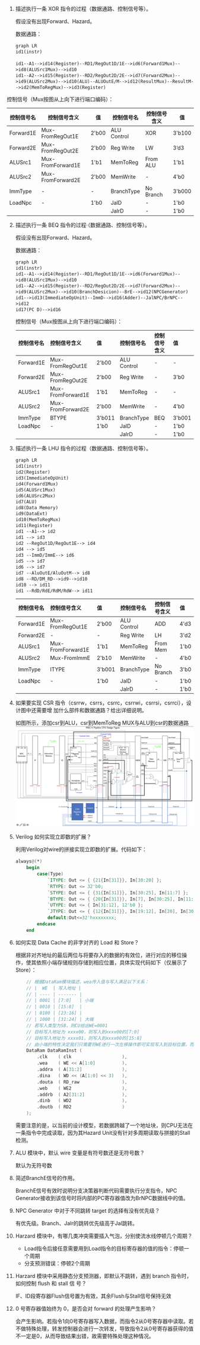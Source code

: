 1. 描述执行一条 XOR 指令的过程（数据通路、控制信号等）。 

   假设没有出现Forward、Hazard。

   数据通路：

   ```mermaid
   graph LR
   id1(instr)
   
   id1--A1-->id14(Register)--RD1/RegOut1D/1E-->id6(Forward1Mux)-->id8(ALUSrc1Mux)-->id10
   id1--A2-->id15(Register)--RD2/RegOut2D/2E-->id7(Forward2Mux)-->id9(ALUSrc2Mux)-->id10(ALU)--ALUOutE/M-->id12(ResultMux)--ResultM-->id2(MemToRegMux)-->id3(Register)
   ```
   

控制信号（Mux按图从上向下进行端口编码）：

| 控制信号名 | 控制信号含义      | 值    | 控制信号名  | 控制信号含义 | 值     |
| ---------- | ----------------- | ----- | ----------- | ------------ | ------ |
| Forward1E  | Mux-FromRegOut1E  | 2'b00 | ALU Control | XOR          | 3'b100 |
| Forward2E  | Mux-FromRegOut2E  | 2'b00 | Reg Write   | LW           | 3‘d3   |
| ALUSrc1    | Mux-FromForward1E | 1'b1  | MemToReg    | From ALU     | 1'b1   |
| ALUSrc2    | Mux-FromForward2E | 2'b00 | MemWrite    | -            | 4'b0   |
| ImmType    | -                 | -     | BranchType  | No Branch    | 3'b000 |
| LoadNpc    | -                 | 1'b0  | JalD        | -            | 1'b0   |
|            |                   |       | JalrD       | -            | 1'b0   |

2. 描述执行一条 BEQ 指令的过程·（数据通路、控制信号等）。 

   假设没有出现Forward、Hazard。

   数据通路：

   ```mermaid
   graph LR
   id1(instr)
   id1--A1-->id14(Register)--RD1/RegOut1D/1E-->id6(Forward1Mux)-->id8(ALUSrc1Mux)-->id10
   id1--A2-->id15(Register)--RD2/RegOut2D/2E-->id7(Forward2Mux)-->id9(ALUSrc2Mux)-->id10(BranchDesicion)--BrE-->id12(NPCGenerator)
   id1-->id13(ImmediateOpUnit)--ImmD-->id16(Adder)--JalNPC/BrNPC-->id12
   id17(PC D)-->id16
   ```

   控制信号（Mux按图从上向下进行端口编码）：

   | 控制信号名 | 控制信号含义      | 值     | 控制信号名  | 控制信号含义 | 值     |
   | ---------- | ----------------- | ------ | ----------- | ------------ | ------ |
   | Forward1E  | Mux-FromRegOut1E  | 2'b00  | ALU Control | -            | -      |
   | Forward2E  | Mux-FromRegOut2E  | 2'b00  | Reg Write   | -            | 3'b0   |
   | ALUSrc1    | Mux-FromForward1E | 1'b1   | MemToReg    | -            | -      |
   | ALUSrc2    | Mux-FromForward2E | 2'b00  | MemWrite    | -            | 4'b0   |
   | ImmType    | BTYPE             | 3'b011 | BranchType  | BEQ          | 3'b001 |
   | LoadNpc    | -                 | 1'b0   | JalD        | -            | 1'b0   |
   |            |                   |        | JalrD       | -            | 1'b0   |

3. 描述执行一条 LHU 指令的过程（数据通路、控制信号等）。 

   ```mermaid
   graph LR
   id1(instr)
   id2(Register)
   id3(ImmediateOpUnit)
   id4(Forward1Mux)
   id5(ALUSrc1Mux)
   id6(ALUSrc2Mux)
   id7(ALU)
   id8(Data Memory)
   id9(DataExt)
   id10(MemToRegMux)
   id11(Register)
   id1 --A1--> id2
   id1 --> id3
   id2 --RegOut1D/RegOut1E--> id4
   id4 --> id5
   id3 --ImmD/ImmE--> id6
   id5 --> id7
   id6 --> id7
   id7 --AluOutE/AluOutM--> id8
   id8 --RD/DM_RD-->id9-->id10
   id10 --> id11
   id1 --RdD/RdE/RdM/RdW--> id11
   ```

   | 控制信号名 | 控制信号含义      | 值     | 控制信号名  | 控制信号含义 | 值   |
   | ---------- | ----------------- | ------ | ----------- | ------------ | ---- |
   | Forward1E  | Mux-FromRegOut1E  | 2'b00  | ALU Control | ADD          | 4'd3 |
   | Forward2E  | -                 | -      | Reg Write   | LH           | 3'd2 |
   | ALUSrc1    | Mux-FromForward1E | 1'b1   | MemToReg    | From Mem     | 1'b0 |
   | ALUSrc2    | Mux-FromImmE      | 2'b10  | MemWrite    | -            | 4'b0 |
   | ImmType    | ITYPE             | 3'b001 | BranchType  | No Branch    | 3'b0 |
   | LoadNpc    | -                 | 1'b0   | JalD        | -            | 1'b0 |
   |            |                   |        | JalrD       | -            | 1'b0 |

4. 如果要实现 CSR 指令（csrrw，csrrs，csrrc，csrrwi，csrrsi，csrrci），设计图中还需要增 加什么部件和数据通路？给出详细说明。 

   如图所示，添加csr到ALU，csr到MemToReg MUX与ALU到csr的数据通路![csr](csr.png)

5. Verilog 如何实现立即数的扩展？ 

   利用Verilog对wire的拼接实现立即数的扩展。代码如下：

   ```verilog
   always@(*)
       begin
           case(Type)
               `ITYPE: Out <= { {21{In[31]}}, In[30:20] };
               `RTYPE: Out <= 32'b0;
               `STYPE: Out <= { {31{In[31]}}, In[30:25], In[11:7] };
               `BTYPE: Out <= { {20{In[31]}}, In[7], In[30:25], In[11:8], 1'b0 };
               `UTYPE: Out <= { In[31:12], 12'b0 };
               `JTYPE: Out <= { {12{In[31]}}, In[19:12], In[20], In[30:21], 1'b0 };
               default:Out<=32'hxxxxxxxx;
           endcase
       end
   ```

6. 如何实现 Data Cache 的非字对齐的 Load 和 Store？ 

   根据非对齐地址的最后两位与将要存入的数据的有效位，进行对应的移位操作，使其依照小端存储规则存储到相应位置，具体实现代码如下（仅展示了Store）：

   ```verilog
       // 根据DataRam模块描述，wea传入值与写入满足以下关系：
       // |  WE  | 写入地址 |
       // | ---- | ------- |
       // | 0001 | [7:0]   | 小端
       // | 0010 | [15:8]  |
       // | 0100 | [23:16] |
       // | 1000 | [31:24] | 大端
       // 若写入类型为SB，则CU给出WE=0001
       // 目标写入地址为 xxxx00，则写入到xxxx00的[7:0]
       // 目标写入地址为 xxxx01，则写入到xxxx00的[15:8]
       // 由小端的特性决定我们只需要将WE进行一次左移操作即可实现写入到目标位置，而由于字大小为8，故WD数据需要偏移的量为A[1:0] * 8 即左移3位
       DataRam DataRamInst (
           .clk    ( clk                   ),
           .wea    ( WE << A[1:0]          ),
           .addra  ( A[31:2]               ),
           .dina   ( WD << (A[1:0] << 3)   ),
           .douta  ( RD_raw                ),
           .web    ( WE2                   ),
           .addrb  ( A2[31:2]              ),
           .dinb   ( WD2                   ),
           .doutb  ( RD2                   )
       ); 
   ```

   需要注意的是，以当前的设计模型，若数据跨越了一个地址块，则CPU无法在一条指令中完成读取，因为其Hazard Unit没有针对多周期读取与拼接的Stall检测。

7. ALU 模块中，默认 wire 变量是有符号数还是无符号数？ 

   默认为无符号数

8. 简述BranchE信号的作用。 

   BranchE信号有效时说明分支决策器判断代码需要执行分支指令，NPC Generator接收到该信号时将内部的PC寄存器值改为BrNPC数据线中的值。

9. NPC Generator 中对于不同跳转 target 的选择有没有优先级？ 

   有优先级。Branch、Jalr的跳转优先级高于Jal跳转。

10. Harzard 模块中，有哪几类冲突需要插入气泡，分别使流水线停顿几个周期？ 

    * Load指令后接任意需要用到Load指令的目标寄存器的值的指令：停顿一个周期
    * 分支预测错误：停顿2个周期

11. Harzard 模块中采用静态分支预测器，即默认不跳转，遇到 branch 指令时，如何控制 flush 和 stall 信 号？ 

    IF、ID段寄存器Flush信号置为有效，其余Flush与Stall信号保持无效

12. 0 号寄存器值始终为 0，是否会对 forward 的处理产生影响？

    会产生影响。若指令1向0号寄存器写入数据，而指令2从0号寄存器中读取。若不做特殊处理，转发控制器会进行一次转发，导致指令2从0号寄存器获得的值不一定是0，从而导致结果出错，故需要特殊处理这种情况。